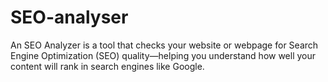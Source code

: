 # SEO-analyser
An SEO Analyzer is a tool that checks your website or webpage for Search Engine Optimization (SEO) quality—helping you understand how well your content will rank in search engines like Google.
